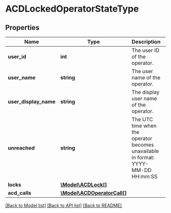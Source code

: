 # ACDLockedOperatorStateType

## Properties
Name | Type | Description | Notes
------------ | ------------- | ------------- | -------------
**user_id** | **int** | The user ID of the operator. | 
**user_name** | **string** | The user name of the operator. | 
**user_display_name** | **string** | The display user name of the operator. | 
**unreached** | **string** | The UTC time when the operator becomes unavailable in format: YYYY-MM-DD HH:mm:SS | [optional] 
**locks** | [**\Model\ACDLock[]**](ACDLock.md) |  | [optional] 
**acd_calls** | [**\Model\ACDOperatorCall[]**](ACDOperatorCall.md) |  | [optional] 

[[Back to Model list]](../README.md#documentation-for-models) [[Back to API list]](../README.md#documentation-for-api-endpoints) [[Back to README]](../README.md)


